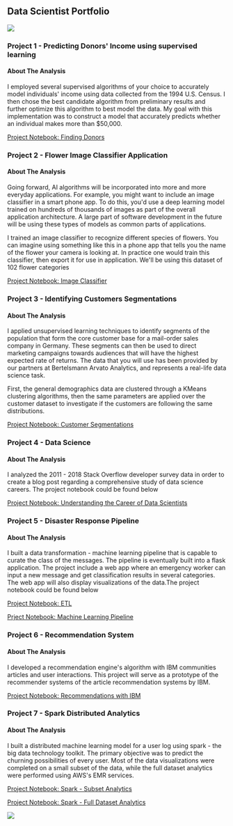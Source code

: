 ## Data Scientist Portfolio

<img src="./image_gallery/ds.jpg"/>

### Project 1 - Predicting Donors' Income using supervised learning

#### About The Analysis

I employed several supervised algorithms of your choice to accurately model individuals' income using data collected from the 1994 U.S. Census. I then chose the best candidate algorithm from preliminary results and further optimize this algorithm to best model the data. My goal with this implementation was to construct a model that accurately predicts whether an individual makes more than $50,000. 

[Project Notebook: Finding Donors](https://github.com/2series/Data-Scientist-Portfolio/blob/master/Project%201%20-%20Finding%20Donors/finding_donors.ipynb)

### Project 2 - Flower Image Classifier Application

#### About The Analysis

Going forward, AI algorithms will be incorporated into more and more everyday applications. For example, you might want to include an image classifier in a smart phone app. To do this, you'd use a deep learning model trained on hundreds of thousands of images as part of the overall application architecture. A large part of software development in the future will be using these types of models as common parts of applications.

I trained an image classifier to recognize different species of flowers. You can imagine using something like this in a phone app that tells you the name of the flower your camera is looking at. In practice one would train this classifier, then export it for use in application. We'll be using this dataset of 102 flower categories

[Project Notebook: Image Classifier](https://github.com/2series/Data-Scientist-Portfolio/blob/master/Project%202%20-%20Image%20Classifier%20Application/Image%20Classifier%20Project.ipynb)

### Project 3 - Identifying Customers Segmentations

#### About The Analysis

I applied unsupervised learning techniques to identify segments of the population that form the core customer base for a mail-order sales company in Germany. These segments can then be used to direct marketing campaigns towards audiences that will have the highest expected rate of returns. The data that you will use has been provided by our partners at Bertelsmann Arvato Analytics, and represents a real-life data science task.

First, the general demographics data are clustered through a KMeans clustering algorithms, then the same parameters are applied over the customer dataset to investigate if the customers are following the same distributions.

[Project Notebook: Customer Segmentations](https://github.com/2series/Data-Scientist-Portfolio/blob/master/Project%203%20-%20Identify%20Customer%20Segmentation/Identify_Customer_Segments.ipynb)

### Project 4 - Data Science

#### About The Analysis

I analyzed the 2011 - 2018 Stack Overflow developer survey data in order to create a blog post regarding a comprehensive study of data science careers. The project notebook could be found below

[Project Notebook: Understanding the Career of Data Scientists](https://github.com/2series/Data-Scientist-Portfolio/blob/master/Project%204%20-%20Data%20Science/Understanding%20the%20Career%20of%20Data%20Scientists.ipynb) 

### Project 5 - Disaster Response Pipeline

#### About The Analysis

I built a data transformation - machine learning pipeline that is capable to curate the class of the messages. The pipeline is eventually built into a flask application. The project include a web app where an emergency worker can input a new message and get classification results in several categories. The web app will also display visualizations of the data.The project notebook could be found below

[Project Notebook: ETL](https://github.com/2series/Data-Scientist-Portfolio/blob/master/Project%205%20-%20Disaster%20Response%20Pipeline/ETL%20Pipeline%20Preparation.ipynb)

[Prject Notebook: Machine Learning Pipeline](https://github.com/2series/Data-Scientist-Portfolio/blob/master/Project%205%20-%20Disaster%20Response%20Pipeline/ML%20Pipeline%20Preparation.ipynb)

### Project 6 - Recommendation System

#### About The Analysis

I developed a recommendation engine's algorithm with IBM communities articles and user interactions. This project will serve as a prototype of the recommender systems of the article recommendation systems by IBM.

[Project Notebook: Recommendations with IBM](https://github.com/2series/Data-Scientist-Portfolio/blob/master/Project%206%20-%20Recommendation%20System/Recommendations_with_IBM.ipynb)

### Project 7 - Spark Distributed Analytics

#### About The Analysis

I built a distributed machine learning model for a user log using spark - the big data technology toolkit. The primary objective was to predict the churning possibilities of every user. Most of the data visualizations were completed on a small subset of the data, while the full dataset analytics were performed using AWS's EMR services.

[Project Notebook: Spark - Subset Analytics](https://github.com/2series/Data-Scientist-Portfolio/blob/master/Project%207%20-%20Capstone/Spark%20-%20Subset%20Analytics.ipynb)

[Project Notebook: Spark - Full Dataset Analytics](https://github.com/2series/Data-Scientist-Portfolio/blob/master/Project%207%20-%20Capstone/Spark%20-%20Full%20Dataset.ipynb)

![](https://media.giphy.com/media/1lk1IcVgqPLkA/giphy.gif)

